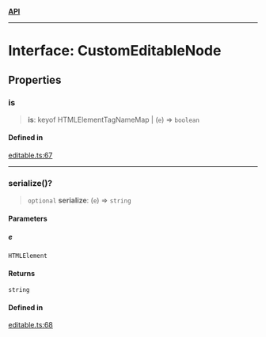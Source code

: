 [**API**](../API.md)

***

# Interface: CustomEditableNode

## Properties

### is

> **is**: keyof HTMLElementTagNameMap \| (`e`) => `boolean`

#### Defined in

[editable.ts:67](https://github.com/inokawa/edix/blob/2cd4a1c675fecf235ccfd663a55e67ba6e569aa7/src/core/editable.ts#L67)

***

### serialize()?

> `optional` **serialize**: (`e`) => `string`

#### Parameters

##### e

`HTMLElement`

#### Returns

`string`

#### Defined in

[editable.ts:68](https://github.com/inokawa/edix/blob/2cd4a1c675fecf235ccfd663a55e67ba6e569aa7/src/core/editable.ts#L68)
